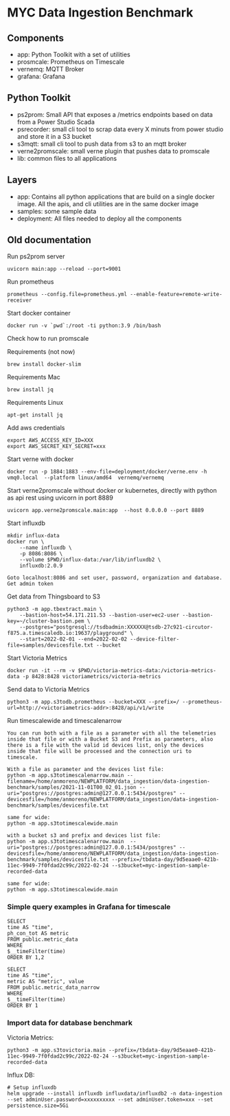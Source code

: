 # MYC Data Ingestion Benchmark 

## Components

- app: Python Toolkit with a set of utilities
- prosmcale: Prometheus on Timescale
- vernemq: MQTT Broker
- grafana: Grafana

## Python Toolkit

- ps2prom: Small API that exposes a /metrics endpoints based on data from a Power Studio Scada
- psrecorder: small cli tool to scrap data every X minuts from power studio and store it in a S3 bucket
- s3mqtt: small cli tool to push data from s3 to an mqtt broker
- verne2promscale: small verne plugin that pushes data to promscale
- lib: common files to all applications

## Layers

- app: Contains all python applications that are build on a single docker image. All the apis, and cli utilities are in the same docker image
- samples: some sample data
- deployment: All files needed to deploy all the components


## Old documentation

Run ps2prom server

    uvicorn main:app --reload --port=9001

Run prometheus

    prometheus --config.file=prometheus.yml --enable-feature=remote-write-receiver


Start docker container

    docker run -v `pwd`:/root -ti python:3.9 /bin/bash

Check how to run promscale



Requirements (not now)

    brew install docker-slim
    

Requirements Mac
    
    brew install jq

Requirements Linux

    apt-get install jq


Add aws credentials


    export AWS_ACCESS_KEY_ID=XXX
    export AWS_SECRET_KEY_SECRET=xxx

Start verne with docker

    docker run -p 1884:1883 --env-file=deployment/docker/verne.env -h vmq0.local  --platform linux/amd64  vernemq/vernemq

Start verne2promscale without docker or kubernetes, directly with python as api rest using uvicorn in port 8889

    uvicorn app.verne2promscale.main:app  --host 0.0.0.0 --port 8889


Start influxdb

    mkdir influx-data
    docker run \
        --name influxdb \
        -p 8086:8086 \
        --volume $PWD/influx-data:/var/lib/influxdb2 \
        influxdb:2.0.9

    Goto localhost:8086 and set user, password, organization and database. Get admin token


Get data from Thingsboard to S3

    python3 -m app.tbextract.main \
        --bastion-host=54.171.211.53 --bastion-user=ec2-user --bastion-key=~/cluster-bastion.pem \
        --postgres="postgresql://tsdbadmin:XXXXXX@tsdb-27c921-circutor-f875.a.timescaledb.io:19637/playground" \
        --start=2022-02-01 --end=2022-02-02 --device-filter-file=samples/devicesfile.txt --bucket


Start Victoria Metrics

    docker run -it --rm -v $PWD/victoria-metrics-data:/victoria-metrics-data -p 8428:8428 victoriametrics/victoria-metrics

Send data to Victoria Metrics

    python3 -m app.s3todb.prometheus --bucket=XXX --prefix=/ --prometheus-url=http://<victoriametrics-addr>:8428/api/v1/write

Run timescalewide and timescalenarrow

    You can run both with a file as a parameter with all the telemetries inside that file or with a Bucket S3 and Prefix as parameters, also there is a file with the valid id devices list, only the devices inside that file will be processed and the connection uri to timescale. 

    With a file as parameter and the devices list file:
    python -m app.s3totimescalenarrow.main --filename=/home/anmoreno/NEWPLATFORM/data_ingestion/data-ingestion-benchmark/samples/2021-11-01T00_02_01.json --uri="postgres://postgres:admin@127.0.0.1:5434/postgres" --devicesfile=/home/anmoreno/NEWPLATFORM/data_ingestion/data-ingestion-benchmark/samples/devicesfile.txt

    same for wide:
    python -m app.s3totimescalewide.main

    with a bucket s3 and prefix and devices list file:
    python -m app.s3totimescalenarrow.main  --uri="postgres://postgres:admin@127.0.0.1:5434/postgres" --devicesfile=/home/anmoreno/NEWPLATFORM/data_ingestion/data-ingestion-benchmark/samples/devicesfile.txt --prefix=/tbdata-day/9d5eaae0-421b-11ec-9949-7f0fdad2c99c/2022-02-24 --s3bucket=myc-ingestion-sample-recorded-data

    same for wide:
    python -m app.s3totimescalewide.main

### Simple query examples in Grafana for timescale

    SELECT 
    time AS "time",
    ph_con_tot AS metric
    FROM public.metric_data
    WHERE
    $__timeFilter(time)
    ORDER BY 1,2

    SELECT
    time AS "time",
    metric AS "metric", value
    FROM public.metric_data_narrow
    WHERE
    $__timeFilter(time)
    ORDER BY 1

### Import data for database benchmark

Victoria Metrics:

    python3 -m app.s3tovictoria.main --prefix=/tbdata-day/9d5eaae0-421b-11ec-9949-7f0fdad2c99c/2022-02-24 --s3bucket=myc-ingestion-sample-recorded-data

Influx DB:

    # Setup influxdb
    helm upgrade --install influxdb influxdata/influxdb2 -n data-ingestion --set adminUser.password=xxxxxxxxxx --set adminUser.token=xxx --set persistence.size=5Gi
    

